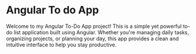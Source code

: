 # Angular To do App
Welcome to my Angular To-Do App project! This is a simple yet powerful to-do list application built using Angular. Whether you're managing daily tasks, organizing projects, or planning your day, this app provides a clean and intuitive interface to help you stay productive.
